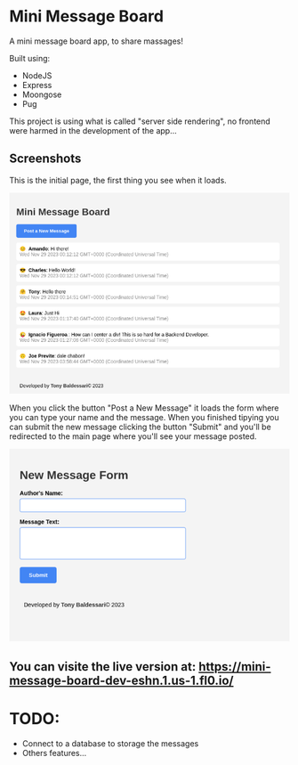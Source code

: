 # Mini Message Board

A mini message board app, to share massages!

Built using: 
* NodeJS
* Express
* Moongose
* Pug

This project is using what is called "server side rendering", no frontend were harmed in the development of the app...

## Screenshots

This is the initial page, the first thing you see when it loads.

![Message Board](/public/images/msg01.png)

When you click the button "Post a New Message" it loads the form where you can type your name and the message. 
When you finished tipying you can submit the new message clicking the button "Submit" and you'll be redirected
to the main page where you'll see your message posted.

![Submit a new Message](/public/images/msg02.png)

## You can visite the live version at: https://mini-message-board-dev-eshn.1.us-1.fl0.io/

# TODO:
* Connect to a database to storage the messages
* Others features...
